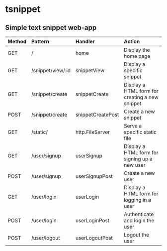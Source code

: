 # tsnippet

## Simple text snippet web-app

| Method | Pattern           | Handler           | Action                                         |
| :----- | :---------------- | :---------------- | :--------------------------------------------- |
| GET    | /                 | home              | Display the home page                          |
| GET    | /snippet/view/:id | snippetView       | Display a specific snippet                     |
| GET    | /snippet/create   | snippetCreate     | Display a HTML form for creating a new snippet |
| POST   | /snippet/create   | snippetCreatePost | Create a new snippet                           |
| GET    | /static/          | http.FileServer   | Serve a specific static file                   |
| GET    | /user/signup      | userSignup        | Display a HTML form for signing up a new user  |
| POST   | /user/signup      | userSignupPost    | Create a new user                              |
| GET    | /user/login       | userLogin         | Display a HTML form for logging in a user      |
| POST   | /user/login       | userLoginPost     | Authenticate and login the user                |
| POST   | /user/logout      | userLogoutPost    | Logout the user                                |
